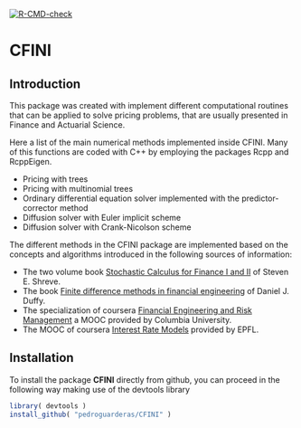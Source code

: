 
<!-- badges: start -->

[![R-CMD-check](https://github.com/pedroguarderas/CFINI/actions/workflows/R-CMD-check.yaml/badge.svg)](https://github.com/pedroguarderas/CFINI/actions/workflows/R-CMD-check.yaml)
<!-- badges: end -->

<!-- README.md is generated from README.Rmd. Please edit that file -->

# CFINI

## Introduction

This package was created with implement different computational routines
that can be applied to solve pricing problems, that are usually
presented in Finance and Actuarial Science.

Here a list of the main numerical methods implemented inside CFINI. Many
of this functions are coded with C++ by employing the packages Rcpp and
RcppEigen.

- Pricing with trees
- Pricing with multinomial trees
- Ordinary differential equation solver implemented with the
  predictor-corrector method
- Diffusion solver with Euler implicit scheme
- Diffusion solver with Crank-Nicolson scheme

The different methods in the CFINI package are implemented based on the
concepts and algorithms introduced in the following sources of
information:

- The two volume book [Stochastic Calculus for Finance I and
  II](https://doi.org/10.1007/978-0-387-22527-2) of Steven E. Shreve.
- The book [Finite difference methods in financial
  engineering](https://www.wiley.com/en-us/Finite+Difference+Methods+in+Financial+Engineering:+A+Partial+Differential+Equati%20on+Approach-p-9781118856482)
  of Daniel J. Duffy.
- The specialization of coursera [Financial Engineering and Risk
  Management](https://www.coursera.org/specializations/financialengineering)
  a MOOC provided by Columbia University.
- The MOOC of coursera [Interest Rate
  Models](https://www.coursera.org/learn/interest-rate-models) provided
  by EPFL.

## Installation

To install the package **CFINI** directly from github, you can proceed
in the following way making use of the devtools library

``` r
library( devtools )
install_github( "pedroguarderas/CFINI" )
```
